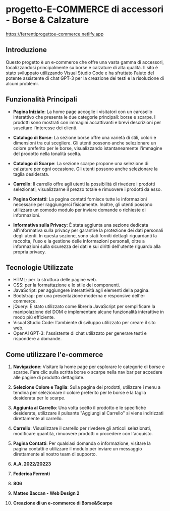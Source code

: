 # progetto-E-COMMERCE di accessori - Borse & Calzature
https://ferrentiprogettoe-commerce.netlify.app 



## Introduzione
Questo progetto è un e-commerce che offre una vasta gamma di accessori, focalizzandosi principalmente su borse e calzature di alta qualità. Il sito è stato sviluppato utilizzando Visual Studio Code e ha sfruttato l'aiuto del potente assistente di chat GPT-3 per la creazione dei testi e la risoluzione di alcuni problemi.

## Funzionalità Principali
- **Pagina Iniziale**: La home page accoglie i visitatori con un carosello interattivo che presenta le due categorie principali: borse e scarpe. I prodotti sono mostrati con immagini accattivanti e brevi descrizioni per suscitare l'interesse dei clienti.

- **Catalogo di Borse**: La sezione borse offre una varietà di stili, colori e dimensioni tra cui scegliere. Gli utenti possono anche selezionare un colore preferito per le borse, visualizzando istantaneamente l'immagine del prodotto nella tonalità scelta.

- **Catalogo di Scarpe**: La sezione scarpe propone una selezione di calzature per ogni occasione. Gli utenti possono anche selezionare la taglia desiderata.

- **Carrello**: Il carrello offre agli utenti la possibilità di rivedere i prodotti selezionati, visualizzarne il prezzo totale e rimuovere i prodotti da esso.

- **Pagina Contatti**: La pagina contatti fornisce tutte le informazioni necessarie per raggiungerci fisicamente. Inoltre, gli utenti possono utilizzare un comodo modulo per inviare domande o richieste di informazioni.

- **Informativa sulla Privacy**: È stata aggiunta una sezione dedicata all'informativa sulla privacy per garantire la protezione dei dati personali degli utenti. In questa sezione, sono stati forniti dettagli riguardanti la raccolta, l'uso e la gestione delle informazioni personali, oltre a informazioni sulla sicurezza dei dati e sui diritti dell'utente riguardo alla propria privacy.

## Tecnologie Utilizzate
- HTML: per la struttura delle pagine web.
- CSS: per la formattazione e lo stile dei componenti.
- JavaScript: per aggiungere interattività agli elementi della pagina.
- Bootstrap: per una presentazione moderna e responsive dell'e-commerce.
- jQuery: È stato utilizzato come libreria JavaScript per semplificare la manipolazione del DOM e implementare alcune funzionalità interattive in modo più efficiente.
- Visual Studio Code: l'ambiente di sviluppo utilizzato per creare il sito web.
- OpenAI GPT-3: l'assistente di chat utilizzato per generare testi e rispondere a domande.

## Come utilizzare l'e-commerce
1. **Navigazione**: Visitare la home page per esplorare le categorie di borse e scarpe. Fare clic sulla scritta borse o scarpe nella nav bar per accedere alle pagine di prodotto dettagliate.

2. **Selezione Colore e Taglia**: Sulla pagina dei prodotti, utilizzare i menu a tendina per selezionare il colore preferito per le borse e la taglia desiderata per le scarpe.

3. **Aggiunta al Carrello**: Una volta scelto il prodotto e le specifiche desiderate, utilizzare il pulsante "Aggiungi al Carrello" si viene indirizzati direttamente al carrello.

4. **Carrello**: Visualizzare il carrello per rivedere gli articoli selezionati, modificare quantità, rimuovere prodotti o procedere con l'acquisto.

5. **Pagina Contatti**: Per qualsiasi domanda o informazione, visitare la pagina contatti e utilizzare il modulo per inviare un messaggio direttamente al nostro team di supporto.



1. **A.A. 2022/20223**
2. **Federica Ferrenti**
3. **806**
4. **Matteo Baccan - Web Design 2**
5. **Creazione di un e-commerce di Borse&Scarpe**